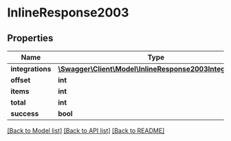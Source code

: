 # InlineResponse2003

## Properties
Name | Type | Description | Notes
------------ | ------------- | ------------- | -------------
**integrations** | [**\Swagger\Client\Model\InlineResponse2003Integrations[]**](InlineResponse2003Integrations.md) |  | [optional] 
**offset** | **int** |  | [optional] 
**items** | **int** |  | [optional] 
**total** | **int** |  | [optional] 
**success** | **bool** |  | [optional] 

[[Back to Model list]](../../README.md#documentation-for-models) [[Back to API list]](../../README.md#documentation-for-api-endpoints) [[Back to README]](../../README.md)

